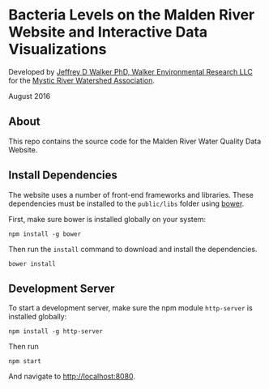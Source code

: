 Bacteria Levels on the Malden River Website and Interactive Data Visualizations
===============================================================================

Developed by [Jeffrey D Walker PhD, Walker Environmental Research LLC](http://walkerenvres.com) for the [Mystic River Watershed Association](http://mysticriver.org).

August 2016

## About

This repo contains the source code for the Malden River Water Quality Data Website.

## Install Dependencies

The website uses a number of front-end frameworks and libraries. These dependencies must be installed to the `public/libs` folder using [bower](https://bower.io/).

First, make sure bower is installed globally on your system:

```
npm install -g bower
```

Then run the `install` command to download and install the dependencies.

```
bower install
```

## Development Server

To start a development server, make sure the npm module `http-server` is installed globally:

```
npm install -g http-server
```

Then run

```
npm start
```

And navigate to [http://localhost:8080](http://localhost:8080).

